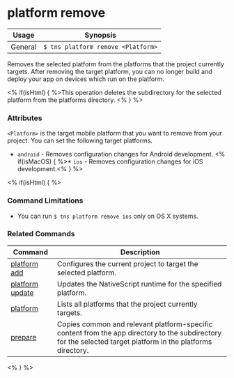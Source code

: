 platform remove
==========

Usage | Synopsis
------|-------
General | `$ tns platform remove <Platform>`

Removes the selected platform from the platforms that the project currently targets. After removing the target platform, you can no longer build and deploy your app on devices which run on the platform.

<% if(isHtml) { %>This operation deletes the subdirectory for the selected platform from the platforms directory. <% } %>

### Attributes

`<Platform>` is the target mobile platform that you want to remove from your project. You can set the following target platforms.
* `android` - Removes configuration changes for Android development.
<% if(isMacOS) { %>* `ios` - Removes configuration changes for iOS development.<% } %>

<% if(isHtml) { %>
### Command Limitations

* You can run `$ tns platform remove ios` only on OS X systems.

### Related Commands

Command | Description
----------|----------
[platform add](platform-add.html) | Configures the current project to target the selected platform.
[platform update](platform-update.html) | Updates the NativeScript runtime for the specified platform.
[platform](platform.html) | Lists all platforms that the project currently targets.
[prepare](prepare.html) | Copies common and relevant platform-specific content from the app directory to the subdirectory for the selected target platform in the platforms directory.
<% } %>